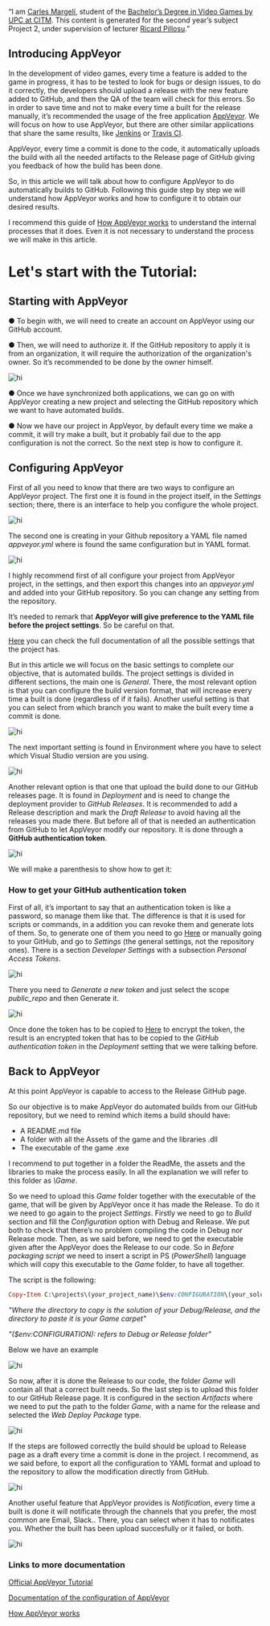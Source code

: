 “I am [Carles Margelí](https://www.linkedin.com/in/carles-margel%C3%AD-549ab415a/), student of the [Bachelor’s Degree in Video Games by UPC at CITM](https://www.citm.upc.edu/cat/). This content is generated for the second year’s subject Project 2, under supervision of lecturer [Ricard Pillosu](https://www.linkedin.com/in/ricardpillosu/).”

## Introducing AppVeyor

In the development of video games, every time a feature is added to the game in progress, it has to be tested to look for bugs or design issues, to do it correctly, the developers should upload a release with the new feature added to GitHub, and then the QA of the team will check for this errors. So in order to save time and not to make every time a built for the release manually, it’s recommended the usage of the free application [AppVeyor](https://www.appveyor.com/). We will focus on how to use AppVeyor, but there are other similar applications that share the same results, like [Jenkins](https://jenkins.io/) or [Travis CI](https://travis-ci.com/).

AppVeyor, every time a commit is done to the code, it automatically uploads the build with all the needed artifacts to the Release page of GitHub giving you feedback of how the build has been done. 

So, in this article we will talk about how to configure AppVeyor to do automatically builds to GitHub. Following this guide step by step we will understand how AppVeyor works and how to configure it to obtain our desired results. 

I recommend this guide of [How AppVeyor works](https://www.appveyor.com/docs/enterprise/how-to/how-appveyor-works/) to understand the internal processes that it does. Even it is not necessary to understand the process we will make in this article.

# Let's start with the Tutorial:


## Starting with AppVeyor
   ● To begin with, we will need to create an account on AppVeyor using our GitHub account.

   ● Then, we will need to authorize it. If the GitHub repository to apply it is from an organization, it will require the authorization of the organization's owner. So it’s recommended to be done by the owner himself.
  
   <img src="WebPageAssets/captura1.png" alt="hi" class="inline">

   ● Once we have synchronized both applications, we can go on with AppVeyor creating a new project and selecting the GitHub repository which we want to have automated builds. 

   ● Now we have our project in AppVeyor, by default every time we make a commit, it will try make a built, but it probably fail due to the app configuration is not the correct. So the next step is how to configure it. 
 
 
## Configuring AppVeyor

First of all you need to know that there are two ways to configure an AppVeyor project. 
The first one it is found in the project itself, in the _Settings_ section; there, there is an interface to help you configure the whole project. 

 <img src="WebPageAssets/captura2.png" alt="hi" class="inline">
 
 The second one is creating in your Github repository a YAML file named _appveyor.yml_ where is found the same configuration but in YAML format.
 
 <img src="WebPageAssets/captura3.png" alt="hi" class="inline">
 
 I highly recommend first of all configure your project from AppVeyor project, in the settings, and then export this changes into an _appveyor.yml_ and added into your GitHub repository. So you can change any setting from the repository. 

It’s needed to remark that **AppVeyor will give preference to the YAML file before the project settings**. So be careful on that. 

[Here](https://www.appveyor.com/docs/build-configuration/) you can check the full documentation of all the possible settings that the project has.

But in this article we will focus on the basic settings to complete our objective, that is automated builds.
The project settings is divided in different sections, the main one is _General_. There, the most relevant option is that you can configure the build version format, that will increase every time a built is done (regardless of if it fails). Another useful setting is that you can select from which branch you want to make the built every time a commit is done. 

<img src="WebPageAssets/captura4.png" alt="hi" class="inline">

The next important setting is found in Environment where you have to select which Visual Studio version are you using.

<img src="WebPageAssets/captura5.png" alt="hi" class="inline">

Another relevant option is that one that upload the build done to our GitHub releases page. 
It is found in _Deployment_  and is need to change the deployment provider to _GitHub Releases_. It is recommended to add a Release description and mark the _Draft Release_ to avoid having all the releases you made there. But before all of that is needed an authentication from GitHub to let AppVeyor modify our repository. It is done through a **GitHub authentication token**. 

<img src="WebPageAssets/captura6.png" alt="hi" class="inline">

We will make a parenthesis to show how to get it:

### How to get your GitHub authentication token

First of all, it’s important to say that an authentication token is like a password, so manage them like that. The difference is that it is used for scripts or commands, in a addition you can revoke them and generate lots of them. 
So, to generate one of them you need to go [Here](https://github.com/settings/tokens) or manually going to your GitHub, and go to _Settings_ (the general settings, not the repository ones). There is a section _Developer Settings_ with a subsection _Personal Access Tokens_.

<img src="WebPageAssets/captura7.png" alt="hi" class="inline">

There you need to _Generate a new token_ and just select the scope _public_repo_  and then Generate it.

<img src="WebPageAssets/captura8.png" alt="hi" class="inline">

Once done the token has to be copied to [Here](https://ci.appveyor.com/tools/encrypt) to encrypt the token, the result is an encrypted token that has to be copied to the _GitHub authentication token_ in the _Deployment_ setting that we were talking before.

## Back to AppVeyor

At this point AppVeyor is capable to access to the Release GitHub page. 

So our objective is to make AppVeyor do automated builds from our GitHub repository, but we need to remind which items a build should have:
- A README.md file
- A folder with all the Assets of the game and the libraries .dll
- The executable of the game .exe

I recommend to put together in a folder the ReadMe, the assets and the libraries to make the process easily. In all the explanation we will refer to this folder as _\Game_.

So we need to upload this _Game_ folder together with the executable of the game, that will be given by AppVeyor once it has made the Release. To do it we need to go again to the project _Settings_. 
Firstly we need to go to _Build_ section and fill the _Configuration_ option with Debug and Release.  We put both to check that there’s no problem compiling the code in Debug nor Release mode. Then, as we said before, we need to get the executable given after the AppVeyor does the Release to our code. So in _Before packaging script_ we need to insert a script in PS (_PowerShell_) language which will copy this executable to the _Game_ folder, to have all together. 

The script is the following:
```ruby
Copy-Item C:\projects\(your_project_name)\$env:CONFIGURATION\(your_solution_name).exe C:\projects\(your_project_name)\Game\.
```
_"Where the directory to copy is the solution of your Debug/Release, and the directory to paste it is your Game carpet"_

_"($env:CONFIGURATION): refers to Debug or Release folder"_

Below we have an example 

<img src="WebPageAssets/captura9.png" alt="hi" class="inline">

So now, after it is done the Release to our code, the folder _Game_ will contain all that a correct built needs. So the last step is to upload this folder to our GitHub Release page.
It is configured in the section _Artifacts_ where we need to put the path to the folder _Game_, with a name for the release and selected the _Web Deploy Package_ type.

<img src="WebPageAssets/captura10.png" alt="hi" class="inline">

If the steps are followed correctly the build should be upload to Release page as a draft every time a commit is done in the project. I recommend, as we said before, to export all the configuration to YAML format and upload to the repository to allow the modification directly from GitHub.

<img src="WebPageAssets/captura11.png" alt="hi" class="inline">

Another useful feature that AppVeyor provides is _Notification_, every time a built is done it will notificate through the channels that you prefer, the most common are Email, Slack.. There, you can select when it has to notificates you. Whether the built has been upload succesfully or it failed, or both. 

<img src="WebPageAssets/captura12.png" alt="hi" class="inline">

### Links to more documentation
[Official AppVeyor Tutorial](https://www.appveyor.com/docs/)

[Documentation of the configuration of AppVeyor](https://www.appveyor.com/docs/build-configuration/)

[How AppVeyor works](https://www.appveyor.com/docs/enterprise/how-to/how-appveyor-works/)

